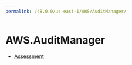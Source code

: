 ```yaml
---
permalink: /48.0.0/us-east-1/AWS/AuditManager/
---
```


# AWS.AuditManager



* [Assessment](Assessment.md)
